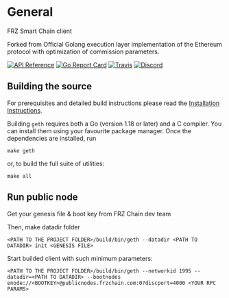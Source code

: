 # General
FRZ Smart Chain client

Forked from Official Golang execution layer implementation of the Ethereum protocol with optimization of commission parameters.

[![API Reference](
https://camo.githubusercontent.com/915b7be44ada53c290eb157634330494ebe3e30a/68747470733a2f2f676f646f632e6f72672f6769746875622e636f6d2f676f6c616e672f6764646f3f7374617475732e737667
)](https://pkg.go.dev/github.com/ethereum/go-ethereum?tab=doc)
[![Go Report Card](https://goreportcard.com/badge/github.com/ethereum/go-ethereum)](https://goreportcard.com/report/github.com/ethereum/go-ethereum)
[![Travis](https://travis-ci.com/ethereum/go-ethereum.svg?branch=master)](https://travis-ci.com/ethereum/go-ethereum)
[![Discord](https://img.shields.io/badge/discord-join%20chat-blue.svg)](https://discord.gg/nthXNEv)

## Building the source

For prerequisites and detailed build instructions please read the [Installation Instructions](https://geth.ethereum.org/docs/getting-started/installing-geth).

Building `geth` requires both a Go (version 1.18 or later) and a C compiler. You can install
them using your favourite package manager. Once the dependencies are installed, run

```shell
make geth
```

or, to build the full suite of utilities:

```shell
make all
```

## Run public node

Get your genesis file & boot key from FRZ Chain dev team

Then, make datadir folder

```shell
<PATH TO THE PROJECT FOLDER>/build/bin/geth --datadir <PATH TO DATADIR> init <GENESIS FILE>
```

Start builded client with such minimum parameters:

```shell
<PATH TO THE PROJECT FOLDER>/build/bin/geth --networkid 1995 --datadir=<PATH TO DATADIR> --bootnodes enode://<BOOTKEY>@publicnodes.frzchain.com:0?discport=4000 <YOUR RPC PARAMS>
```
